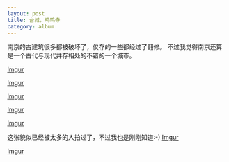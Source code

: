 ```yaml
---
layout: post
title: 台城，鸡鸣寺
category: album
---
```


南京的古建筑很多都被破坏了，仅存的一些都经过了翻修。
不过我觉得南京还算是一个古代与现代并存相处的不错的一个城市。

[Imgur](http://i.imgur.com/8Al1z)

[Imgur](http://i.imgur.com/Cy1kY)

[Imgur](http://i.imgur.com/WvV0g)

[Imgur](http://i.imgur.com/gdPSx)

[Imgur](http://i.imgur.com/4zjBW)

这张貌似已经被太多的人拍过了，不过我也是刚刚知道:-)
[Imgur](http://i.imgur.com/v6ujE)

[Imgur](http://i.imgur.com/Lnqto)




